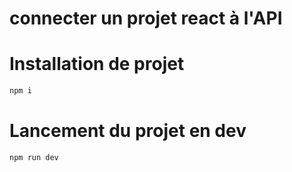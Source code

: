 # connecter un projet react à l'API

# Installation de projet

```bash
npm i
```

# Lancement du projet en dev

```bash
npm run dev
```